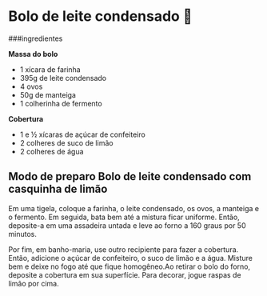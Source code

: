 # Bolo  de leite condensado :cake:

###ingredientes

**Massa do bolo**

- 1 xícara de farinha
- 395g de leite condensado
- 4 ovos
- 50g de manteiga
- 1 colherinha de fermento

**Cobertura**

- 1 e ½ xícaras de açúcar de confeiteiro
- 2 colheres de suco de limão
- 2 colheres de água

## **Modo de preparo** Bolo de leite condensado com casquinha de limão

Em uma tigela, coloque a farinha, o leite condensado, os ovos, a manteiga e o fermento. Em seguida, bata bem até a mistura ficar uniforme. Então, deposite-a em uma assadeira untada e leve ao forno a 160 graus por 50 minutos.

Por fim, em banho-maria, use outro recipiente para fazer a cobertura. Então, adicione o açúcar de confeiteiro, o suco de limão e a água. Misture bem e deixe no fogo até que fique homogêneo.Ao retirar o bolo do forno, deposite a cobertura em sua superfície. Para decorar, jogue raspas de limão por cima.